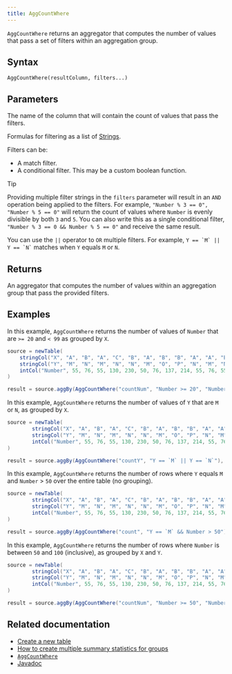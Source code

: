 ```yaml
---
title: AggCountWhere
---
```


`AggCountWhere` returns an aggregator that computes the number of values that pass a set of filters within an aggregation group.

## Syntax

```
AggCountWhere(resultColumn, filters...)
```

## Parameters

<ParamTable>
<Param name="resultColumn" type="String">

The name of the column that will contain the count of values that pass the filters.

</Param>
<Param name="filters" type="String...">

Formulas for filtering as a list of [Strings](../../query-language/types/strings.md).

Filters can be:

- A match filter. <!--TODO: add links [#474](https://github.com/deephaven/deephaven.io/issues/474) -->
- A conditional filter. This may be a custom boolean function. <!--TODO: add links [#201](https://github.com/deephaven/deephaven.io/issues/201) -->

</Param>
</ParamTable>

> [!TIP]
> Providing multiple filter strings in the `filters` parameter will result in an `AND` operation being applied to the
> filters. For example,
> `"Number % 3 == 0", "Number % 5 == 0"` will return the count of values where `Number` is evenly divisible by
> both `3` and `5`. You can also write this as a single conditional filter, `"Number % 3 == 0 && Number % 5 == 0"` and
> receive the same result.
>
> You can use the `||` operator to `OR` multiple filters. For example, `` Y == `M` || Y == `N` `` matches when `Y` equals
> `M` or `N`.

## Returns

An aggregator that computes the number of values within an aggregation group that pass the provided filters.

## Examples

In this example, `AggCountWhere` returns the number of values of `Number` that are `>= 20` and `< 99` as grouped by `X`.

```groovy order=source,result
source = newTable(
    stringCol("X", "A", "B", "A", "C", "B", "A", "B", "B", "A", "A", "B", "A", "C", "B", "A", "B", "B", "C"),
    stringCol("Y", "M", "N", "M", "N", "N", "M", "O", "P", "N", "M", "N", "M", "N", "N", "M", "O", "P", "N"),
    intCol("Number", 55, 76, 55, 130, 230, 50, 76, 137, 214, 55, 76, 55, 130, 230, 50, 76, 137, 214),
)

result = source.aggBy(AggCountWhere("countNum", "Number >= 20", "Number < 99"), "X")
```

In this example, `AggCountWhere` returns the number of values of `Y` that are `M` or `N`, as grouped by `X`.

```groovy order=source,result
source = newTable(
        stringCol("X", "A", "B", "A", "C", "B", "A", "B", "B", "A", "A", "B", "A", "C", "B", "A", "B", "B", "C"),
        stringCol("Y", "M", "N", "M", "N", "N", "M", "O", "P", "N", "M", "N", "M", "N", "N", "M", "O", "P", "N"),
        intCol("Number", 55, 76, 55, 130, 230, 50, 76, 137, 214, 55, 76, 55, 130, 230, 50, 76, 137, 214),
)

result = source.aggBy(AggCountWhere("countY", "Y == `M` || Y == `N`"), "X")
```

In this example, `AggCountWhere` returns the number of rows where `Y` equals `M` and `Number` > `50` over the entire table (no grouping).

```groovy order=source,result
source = newTable(
        stringCol("X", "A", "B", "A", "C", "B", "A", "B", "B", "A", "A", "B", "A", "C", "B", "A", "B", "B", "C"),
        stringCol("Y", "M", "N", "M", "N", "N", "M", "O", "P", "N", "M", "N", "M", "N", "N", "M", "O", "P", "N"),
        intCol("Number", 55, 76, 55, 130, 230, 50, 76, 137, 214, 55, 76, 55, 130, 230, 50, 76, 137, 214),
)

result = source.aggBy(AggCountWhere("count", "Y == `M` && Number > 50"))
```

In this example, `AggCountWhere` returns the number of rows where `Number` is between `50` and `100` (inclusive), as grouped by `X` and `Y`.

```groovy order=source,result
source = newTable(
        stringCol("X", "A", "B", "A", "C", "B", "A", "B", "B", "A", "A", "B", "A", "C", "B", "A", "B", "B", "C"),
        stringCol("Y", "M", "N", "M", "N", "N", "M", "O", "P", "N", "M", "N", "M", "N", "N", "M", "O", "P", "N"),
        intCol("Number", 55, 76, 55, 130, 230, 50, 76, 137, 214, 55, 76, 55, 130, 230, 50, 76, 137, 214),
)

result = source.aggBy(AggCountWhere("countNum", "Number >= 50", "Number <= 100"), "X", "Y")
```

## Related documentation

- [Create a new table](../../../how-to-guides/new-and-empty-table.md#newtable)
- [How to create multiple summary statistics for groups](../../../how-to-guides/combined-aggregations.md)
- [`AggCountWhere`](./AggCountWhere.md)
- [Javadoc](https://deephaven.io/core/javadoc/io/deephaven/api/agg/Aggregation.html#AggCountDistinct(java.lang.String...))
